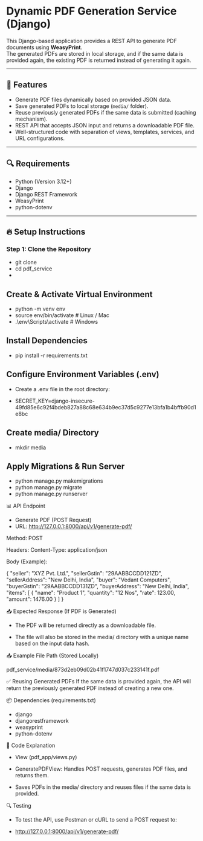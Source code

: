 # Dynamic PDF Generation Service (Django)

This Django-based application provides a REST API to generate PDF documents using **WeasyPrint**.  
The generated PDFs are stored in local storage, and if the same data is provided again, the existing PDF is returned instead of generating it again.  

---

## 📌 Features
- Generate PDF files dynamically based on provided JSON data.
- Save generated PDFs to local storage (`media/` folder).
- Reuse previously generated PDFs if the same data is submitted (caching mechanism).
- REST API that accepts JSON input and returns a downloadable PDF file.
- Well-structured code with separation of views, templates, services, and URL configurations.

---

## 🔍 Requirements
- Python (Version 3.12+)
- Django
- Django REST Framework
- WeasyPrint
- python-dotenv

---

## 🔥 Setup Instructions

### Step 1: Clone the Repository

- git clone <repository-url>
- cd pdf_service
- 

## Create & Activate Virtual Environment

- python -m venv env
- source env/bin/activate  # Linux / Mac
- .\env\Scripts\activate    # Windows

## Install Dependencies

- pip install -r requirements.txt

## Configure Environment Variables (.env)

- Create a .env file in the root directory:

- SECRET_KEY=django-insecure-49fd85e6c92f4bdeb827a88c68e634b9ec37d5c9277e13bfa1b4bffb90d1e8bc

## Create media/ Directory

- mkdir media

## Apply Migrations & Run Server

- python manage.py makemigrations
- python manage.py migrate
- python manage.py runserver

📊 API Endpoint

- Generate PDF (POST Request)
- URL: http://127.0.0.1:8000/api/v1/generate-pdf/

Method: POST

Headers: Content-Type: application/json

Body (Example):

{
    "seller": "XYZ Pvt. Ltd.",
    "sellerGstin": "29AABBCCDD121ZD",
    "sellerAddress": "New Delhi, India",
    "buyer": "Vedant Computers",
    "buyerGstin": "29AABBCCDD131ZD",
    "buyerAddress": "New Delhi, India",
    "items": [
        {
            "name": "Product 1",
            "quantity": "12 Nos",
            "rate": 123.00,
            "amount": 1476.00
        }
    ]
}

📥 Expected Response (If PDF is Generated)

- The PDF will be returned directly as a downloadable file.

- The file will also be stored in the media/ directory with a unique name based on the input data hash.

📥 Example File Path (Stored Locally)

pdf_service/media/873d2eb09d02b41f1747d037c233141f.pdf

✅ Reusing Generated PDFs
If the same data is provided again, the API will return the previously generated PDF instead of creating a new one.

📦 Dependencies (requirements.txt)

- django
- djangorestframework
- weasyprint
- python-dotenv


📌 Code Explanation

- View (pdf_app/views.py)
- GeneratePDFView: Handles POST requests, generates PDF files, and returns them.

- Saves PDFs in the media/ directory and reuses files if the same data is provided.

🔍 Testing
- To test the API, use Postman or cURL to send a POST request to:

- http://127.0.0.1:8000/api/v1/generate-pdf/
